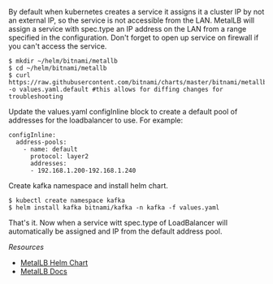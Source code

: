 By default when kubernetes creates a service it assigns it a cluster IP by not an external IP, so the service is not accessible from the LAN.
MetalLB will assign a service with spec.type an IP address on the LAN from a range specified in the configuration. Don't forget to open up service on firewall if you can't access the service.

```
$ mkdir ~/helm/bitnami/metallb
$ cd ~/helm/bitnami/metallb
$ curl https://raw.githubusercontent.com/bitnami/charts/master/bitnami/metallb/values.yaml -o values.yaml.default #this allows for diffing changes for troubleshooting
```

Update the values.yaml configInline block to create a default pool of addresses for the loadbalancer to use. For example:

```
configInline:
  address-pools:
    - name: default
      protocol: layer2
      addresses:
      - 192.168.1.200-192.168.1.240
```

Create kafka namespace and install helm chart.

```
$ kubectl create namespace kafka
$ helm install kafka bitnami/kafka -n kafka -f values.yaml
```

That's it. Now when a service witt spec.type of LoadBalancer will automatically be assigned and IP from the default address pool.

*Resources*
* [MetalLB Helm Chart](https://github.com/bitnami/charts/tree/master/bitnami/metallb/)
* [MetalLB Docs](https://metallb.universe.tf/)
